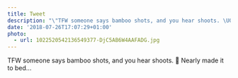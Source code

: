 ```yaml
---
title: Tweet
description: "\"TFW someone says bamboo shots, and you hear shoots. \U0001F43C Nearly made it to bed... \""
date: '2018-07-26T17:07:29+01:00'
photo:
  - url: 1022520542136549377-DjC5AB6W4AAFADG.jpg
---
```

TFW someone says bamboo shots, and you hear shoots. 🐼 Nearly made it to bed... 
